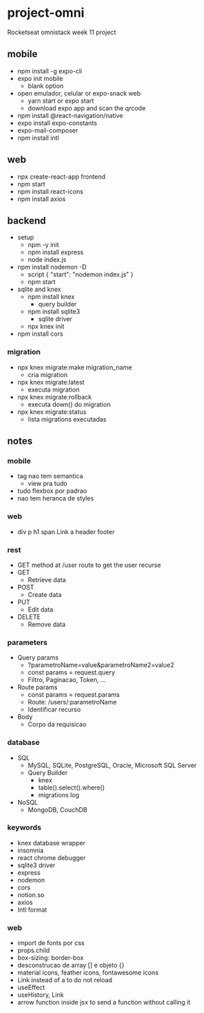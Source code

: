 # project-omni
Rocketseat omnistack week 11 project

## mobile
- npm install -g expo-cli
- expo init mobile
  - blank option
- open emulador, celular or expo-snack web
  - yarn start or expo start
  - download expo app and scan the qrcode
- npm install @react-navigation/native
- expo install expo-constants
- expo-mail-composer
- npm install intl

## web
- npx create-react-app frontend
- npm start
- npm install react-icons
- npm install axios

## backend
- setup
  - npm -y init
  - npm install express
  - node index.js
- npm install nodemon -D
  - script { "start": "nodemon index.js" }
  - npm start
- sqlite and knex
  - npm install knex
    - query builder
  - npm install sqlite3
    - sqlite driver
  - npx knex init
- npm install cors

### migration

- npx knex migrate:make migration_name
  - cria migration
- npx knex migrate:latest
  - executa migration
- npx knex migrate:rollback
  - executa down() do migration
- npx knex migrate:status
  - lista migrations executadas

## notes

### mobile
- tag nao tem semantica
  - view pra tudo
- tudo flexbox por padrao
- nao tem heranca de styles
  
### web
- div p h1 span Link a header footer

### rest
- GET method at /user route to get the user recurse
- GET
  - Retrieve data
- POST
  - Create data
- PUT
  - Edit data
- DELETE
  - Remove data

### parameters
- Query params
  - ?parametroName=value&parametroName2=value2
  - const params = request.query
  - Filtro, Paginacao, Token, ...
- Route params 
  - const params = request.params
  - Route: /users/:parametroName
  - Identificar recurso
- Body
  - Corpo da requisicao

### database
- SQL
  - MySQL, SQLite, PostgreSQL, Oracle, Microsoft SQL Server
  - Query Builder
    - knex
    - table().select().where()
    - migrations log
- NoSQL
  - MongoDB, CouchDB

### keywords
- knex database wrapper
- insomnia
- react chrome debugger
- sqlite3 driver
- express
- nodemon
- cors
- notion.so
- axios
- Intl format

### web
- import de fonts por css
- props.child
- box-sizing: border-box
- desconstrucao de array [] e objeto {}
- material icons, feather icons, fontawesome icons
- Link instead of a to do not reload
- useEffect
- useHistory, Link
- arrow function inside jsx to send a function without calling it